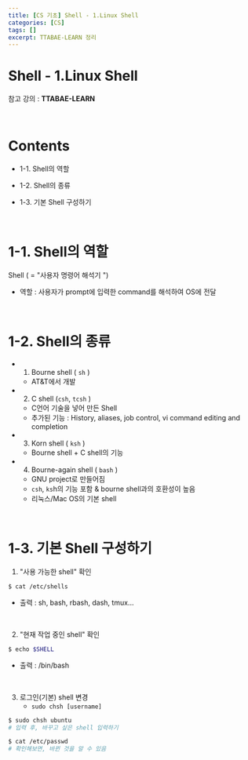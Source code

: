 ```yaml
---
title: [CS 기초] Shell - 1.Linux Shell
categories: [CS]
tags: []
excerpt: TTABAE-LEARN 정리
---
```


# Shell - 1.Linux Shell

<script src="https://cdn.mathjax.org/mathjax/latest/MathJax.js?config=TeX-AMS-MML_HTMLorMML" type="text/javascript"></script>

참고 강의 : **TTABAE-LEARN**

<br>

# Contents

- 1-1. Shell의 역할

- 1-2. Shell의 종류
- 1-3. 기본 Shell 구성하기

<br>

# 1-1. Shell의 역할

Shell ( = "사용자 명령어 해석기 ")

- 역할 : 사용자가 prompt에 입력한 command를 해석하여 OS에 전달

<br>

# 1-2. Shell의 종류

- 1) Bourne shell ( `sh` )
  - AT&T에서 개발
- 2) C shell (`csh`, `tcsh` )
  - C언어 기술을 넣어 만든 Shell
  - 추가된 기능 : History, aliases, job control, vi command editing and completion
- 3) Korn shell ( `ksh` )
  - Bourne shell + C shell의 기능
- 4) Bourne-again shell ( `bash` )
  - GNU project로 만들어짐
  - `csh`, `ks`h의 기능 포함 & bourne shell과의 호환성이 높음
  - 리눅스/Mac OS의 기본 shell

<br>

# 1-3. 기본 Shell 구성하기

1.  "사용 가능한 shell" 확인

```bash
$ cat /etc/shells
```

- 출력 : sh, bash, rbash, dash, tmux...

<br>

2. "현재 작업 중인 shell" 확인

```bash
$ echo $SHELL
```

- 출력 : /bin/bash

<br>

3. 로그인(기본) shell 변경
   - `sudo chsh [username]`

```bash
$ sudo chsh ubuntu
# 입력 후, 바꾸고 싶은 shell 입력하기

$ cat /etc/passwd
# 확인해보면, 바뀐 것을 알 수 있음
```

